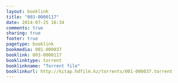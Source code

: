 ```yaml
---
layout: booklink
title: "003-0000117"
date: 2014-07-25 16:34
comments: true
sharing: true
footer: true
pagetype: booklink 
bookmedia: 001-000037
booklink: 003-0000117
booklinktype: torrent
booklinkname: "Torrent file"
booklinkurl: http://kitap.hdfilm.kz/torrents/001-000037.torrent
---
```

